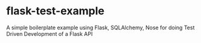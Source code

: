 flask-test-example
==================

A simple boilerplate example using Flask, SQLAlchemy, Nose for doing Test Driven Development of a Flask API
